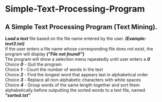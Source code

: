 # Simple-Text-Processing-Program 
## A Simple Text Processing Program (Text Mining).
***Load a text*** file based on the file name entered by the user. ***(Example: text3.txt)*** <br> 
If the user enters a file name whose corresponding file does not exist, the program will display ***("File not found!")*** <br>
The program will show a selection menu repeatedly until user enters a ***0*** <br>
Choice ***0*** - Quit the program <br>
Choice ***1*** - Count the number of words in the text <br>
Choice ***2*** - Find the longest word that appears last in alphabetical order <br>
Choice ***3*** - Replace all non-alphabetic characters with white spaces <br>
Choice ***4*** - Group words of the same length together and sort them alphabetically before outputting the sorted words to a text file, named ***"sorted.txt"*** 
